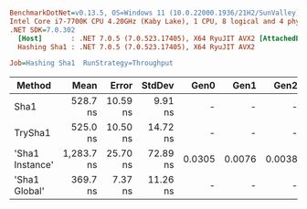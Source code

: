 ``` ini

BenchmarkDotNet=v0.13.5, OS=Windows 11 (10.0.22000.1936/21H2/SunValley)
Intel Core i7-7700K CPU 4.20GHz (Kaby Lake), 1 CPU, 8 logical and 4 physical cores
.NET SDK=7.0.302
  [Host]       : .NET 7.0.5 (7.0.523.17405), X64 RyuJIT AVX2 [AttachedDebugger]
  Hashing Sha1 : .NET 7.0.5 (7.0.523.17405), X64 RyuJIT AVX2

Job=Hashing Sha1  RunStrategy=Throughput  

```
|          Method |       Mean |    Error |   StdDev |   Gen0 |   Gen1 |   Gen2 | Allocated |
|---------------- |-----------:|---------:|---------:|-------:|-------:|-------:|----------:|
|            Sha1 |   528.7 ns | 10.59 ns |  9.91 ns |      - |      - |      - |         - |
|         TrySha1 |   525.0 ns | 10.50 ns | 14.72 ns |      - |      - |      - |         - |
| &#39;Sha1 Instance&#39; | 1,283.7 ns | 25.70 ns | 72.89 ns | 0.0305 | 0.0076 | 0.0038 |     128 B |
|   &#39;Sha1 Global&#39; |   369.7 ns |  7.37 ns | 11.26 ns |      - |      - |      - |         - |

